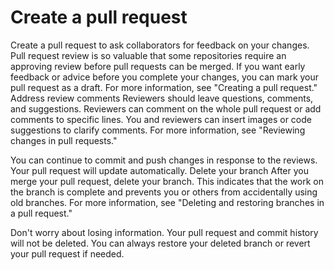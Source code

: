 # Create a pull request
Create a pull request to ask collaborators for feedback on your changes. Pull request review is so valuable that some repositories require an approving review before pull requests can be merged. If you want early feedback or advice before you complete your changes, you can mark your pull request as a draft. For more information, see "Creating a pull request."
Address review comments
Reviewers should leave questions, comments, and suggestions. Reviewers can comment on the whole pull request or add comments to specific lines. You and reviewers can insert images or code suggestions to clarify comments. For more information, see "Reviewing changes in pull requests."

You can continue to commit and push changes in response to the reviews. Your pull request will update automatically.
Delete your branch
After you merge your pull request, delete your branch. This indicates that the work on the branch is complete and prevents you or others from accidentally using old branches. For more information, see "Deleting and restoring branches in a pull request."

Don't worry about losing information. Your pull request and commit history will not be deleted. You can always restore your deleted branch or revert your pull request if needed.
